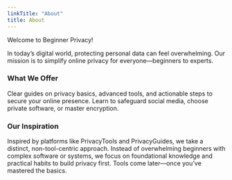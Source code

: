 ```yaml
---
linkTitle: "About"
title: About
---
```

Welcome to Beginner Privacy! 

In today’s digital world, protecting personal data can feel overwhelming. Our mission is to simplify online privacy for everyone—beginners to experts.

### What We Offer
Clear guides on privacy basics, advanced tools, and actionable steps to secure your online presence. Learn to safeguard social media, choose private software, or master encryption.

### Our Inspiration
Inspired by platforms like PrivacyTools and PrivacyGuides, we take a distinct, non-tool-centric approach. Instead of overwhelming beginners with complex software or systems, we focus on foundational knowledge and practical habits to build privacy first. Tools come later—once you’ve mastered the basics.